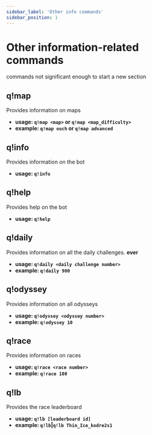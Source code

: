 ```yaml
---
sidebar_label: 'Other info commands'
sidebar_position: 1
---
```


# Other information-related commands

commands not significant enough to start a new section

## q!map
Provides information on maps
-   **usage: `q!map <map>` or `q!map <map_difficulty>`**
-   **example: `q!map ouch` or `q!map advanced`**

## q!info
Provides information on the bot

-   **usage: `q!info`**

## q!help
Provides help on the bot

-   **usage: `q!help`**

## q!daily

Provides information on all the daily challenges. **ever**

-   **usage: `q!daily <daily challenge number>`**
-   **example: `q!daily 900`**

## q!odyssey

Provides information on all odysseys

-   **usage: `q!odyssey <odyssey number>`**
-   **example: `q!odyssey 10`**

## q!race

Provides information on races
-   **usage: `q!race <race number>`**
-   **example: `q!race 100`**

## q!lb

Provides the race leaderboard

-   **usage: `q!lb [leaderboard id]`**
-   **example: `q!lb`|`q!lb Thin_Ice_kodre2s1`**